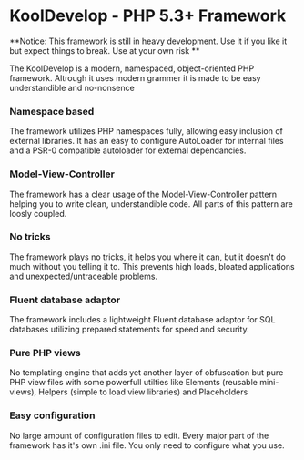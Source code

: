 KoolDevelop - PHP 5.3+ Framework
================================

**Notice: This framework is still in heavy development. Use it if you like it but expect things to break. Use at your own risk **

The KoolDevelop is a modern, namespaced, object-oriented PHP framework. Altrough
it uses modern grammer it is made to be easy understandible and no-nonsence

### Namespace based
The framework utilizes PHP namespaces fully, allowing easy inclusion of external libraries. It has an easy to configure AutoLoader for internal files and a PSR-0 compatible autoloader for external dependancies.

### Model-View-Controller
The framework has a clear usage of the Model-View-Controller pattern helping you to write clean, understandible code. All parts of this pattern are loosly coupled.

### No tricks
The framework plays no tricks, it helps you where it can, but it doesn't do much without you telling it to. This prevents high loads, bloated applications and unexpected/untraceable problems.

### Fluent database adaptor
The framework includes a lightweight Fluent database adaptor for SQL databases utilizing prepared statements for speed and security.

### Pure PHP views
No templating engine that adds yet another layer of obfuscation but pure PHP view files with some powerfull utilties like Elements (reusable mini-views), Helpers (simple to load view libraries) and Placeholders

### Easy configuration
No large amount of configuration files to edit. Every major part of the framework has it's own .ini file. You only need to configure what you use.
